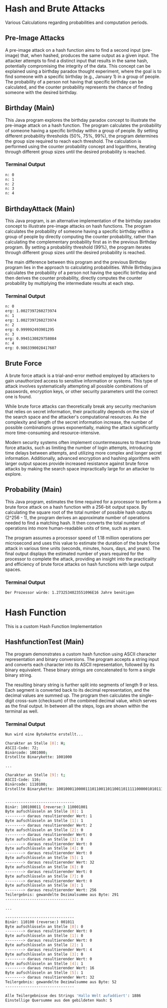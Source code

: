 # Hash and Brute Attacks

Various Calculations regarding probabilities and computation periods.

## Pre-Image Attacks

A pre-image attack on a hash function aims to find a second input (pre-image) that, when hashed, produces the same output as a given input. The attacker attempts to find a distinct input that results in the same hash, potentially compromising the integrity of the data. This concept can be explained using a birthday paradox thought experiment, where the goal is to find someone with a specific birthday (e.g., January 1) in a group of people. The probability of a person not having that specific birthday can be calculated, and the counter probability represents the chance of finding someone with the desired birthday.

## Birthday (Main)

This Java program explores the birthday paradox concept to illustrate the pre-image attack on a hash function. The program calculates the probability of someone having a specific birthday within a group of people. By setting different probability thresholds (50%, 75%, 99%), the program determines the group size required to reach each threshold. The calculation is performed using the counter probability concept and logarithms, iterating through different group sizes until the desired probability is reached.

### Terminal Output

```bash
n: 0
n: 1
n: 2
n: 3
n: 4
```

## BirthdayAttack (Main)

This Java program, is an alternative implementation of the birthday paradox concept to illustrate pre-image attacks on hash functions. The program calculates the probability of someone having a specific birthday within a group of people by directly computing the counter probability, rather than calculating the complementary probability first as in the previous Birthday program. By setting a probability threshold (99%), the program iterates through different group sizes until the desired probability is reached.

The main difference between this program and the previous Birthday program lies in the approach to calculating probabilities. While Birthday.java calculates the probability of a person not having the specific birthday and then derives the counter probability, directly computes the counter probability by multiplying the intermediate results at each step.

### Terminal Output

```bash
n: 0
erg: 1.0027397260273974
n: 1
erg: 1.0027397260273974
n: 2
erg: 0.999992493901295
n: 3
erg: 0.9945130829758084
n: 4
erg: 0.9863390028417607
```

## Brute Force

A brute force attack is a trial-and-error method employed by attackers to gain unauthorized access to sensitive information or systems. This type of attack involves systematically attempting all possible combinations of passwords, encryption keys, or other security parameters until the correct one is found.

While brute force attacks can theoretically break any security mechanism that relies on secret information, their practicality depends on the size of the search space and the attacker's computational resources. As the complexity and length of the secret information increase, the number of possible combinations grows exponentially, making the attack significantly more time-consuming and resource-intensive.

Modern security systems often implement countermeasures to thwart brute force attacks, such as limiting the number of login attempts, introducing time delays between attempts, and utilizing more complex and longer secret information. Additionally, advanced encryption and hashing algorithms with larger output spaces provide increased resistance against brute force attacks by making the search space impractically large for an attacker to explore.

## Probability (Main)

This Java program, estimates the time required for a processor to perform a brute force attack on a hash function with a 256-bit output space. By calculating the square root of the total number of possible hash outputs (2^256 - 1), the program derives an approximate number of operations needed to find a matching hash. It then converts the total number of operations into more human-readable units of time, such as years.

The program assumes a processor speed of 1.18 million operations per microsecond and uses this value to estimate the duration of the brute force attack in various time units (seconds, minutes, hours, days, and years). The final output displays the estimated number of years required for the processor to complete the attack, providing an insight into the practicality and efficiency of brute force attacks on hash functions with large output spaces.

### Terminal Output

```bash
Der Prozessor würde: 1.2732534023551096E16 Jahre benötigen
```

# Hash Function

This is a custom Hash Function Implementation

## HashfunctionTest (Main)

The program demonstrates a custom hash function using ASCII character representation and binary conversions. The program accepts a string input and converts each character into its ASCII representation, followed by its binary equivalent. These binary strings are concatenated to form a single binary string.

The resulting binary string is further split into segments of length 9 or less. Each segment is converted back to its decimal representation, and the decimal values are summed up. The program then calculates the single-digit cross-sum (checksum) of the combined decimal value, which serves as the final output. In between all the steps, logs are shown within the terminal as well.

### Terminal Output

```bash
Nun wird eine Bytekette erstellt...

Charakter an Stelle [0]: H;
ASCII-Code: 72;
Binärcode: 1001000;
Erstellte Binarykette: 1001000

...

Charakter an Stelle [9]: t;
ASCII-Code: 116;
Binärcode: 1110100;
Erstellte Binarykette: 100100011000011101100110110011011111000001010111110010111011001110100


-------------------------------
Binär: 100100011 (reverse:) 110001001
Byte aufschlüsseln an Stelle [0]: 1
--------> daraus resultierender Wert: 1
Byte aufschlüsseln an Stelle [1]: 1
--------> daraus resultierender Wert: 2
Byte aufschlüsseln an Stelle [2]: 0
--------> daraus resultierender Wert: 0
Byte aufschlüsseln an Stelle [3]: 0
--------> daraus resultierender Wert: 0
Byte aufschlüsseln an Stelle [4]: 0
--------> daraus resultierender Wert: 0
Byte aufschlüsseln an Stelle [5]: 1
--------> daraus resultierender Wert: 32
Byte aufschlüsseln an Stelle [6]: 0
--------> daraus resultierender Wert: 0
Byte aufschlüsseln an Stelle [7]: 0
--------> daraus resultierender Wert: 0
Byte aufschlüsseln an Stelle [8]: 1
--------> daraus resultierender Wert: 256
Teilergebnis: gewandelte Dezimalsumme aus Byte: 291
-------------------------------

...

-------------------------------
Binär: 110100 (reverse:) 001011
Byte aufschlüsseln an Stelle [0]: 0
--------> daraus resultierender Wert: 0
Byte aufschlüsseln an Stelle [1]: 0
--------> daraus resultierender Wert: 0
Byte aufschlüsseln an Stelle [2]: 1
--------> daraus resultierender Wert: 4
Byte aufschlüsseln an Stelle [3]: 0
--------> daraus resultierender Wert: 0
Byte aufschlüsseln an Stelle [4]: 1
--------> daraus resultierender Wert: 16
Byte aufschlüsseln an Stelle [5]: 1
--------> daraus resultierender Wert: 32
Teilergebnis: gewandelte Dezimalsumme aus Byte: 52
-------------------------------

Alle Teilergebnisse des Strings 'Hallo Welt aufaddiert': 1886
Einstellige Quersumme aus dem gebildeten Hash: 5
```
